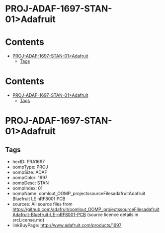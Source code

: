
PROJ-ADAF-1697-STAN-01>Adafruit
===============================

Contents
========

* [PROJ-ADAF-1697-STAN-01>Adafruit](#proj-adaf-1697-stan-01adafruit)
	* [Tags](#tags)

Contents
========

* [PROJ-ADAF-1697-STAN-01>Adafruit](#proj-adaf-1697-stan-01adafruit)
	* [Tags](#tags)

# PROJ-ADAF-1697-STAN-01>Adafruit

## Tags

- hexID: PRA1697
- oompType: PROJ
- oompSize: ADAF
- oompColor: 1697
- oompDesc: STAN
- oompIndex: 01
- oompName: oomlout_OOMP_projectssourceFilesadafruitAdafruit Bluefruit LE nRF8001 PCB
- sources: All source files from https://github.com/adafruit/oomlout_OOMP_projectssourceFilesadafruitAdafruit-Bluefruit-LE-nRF8001-PCB (source licence details in srcLicense.md)
- linkBuyPage: http://www.adafruit.com/products/1697
